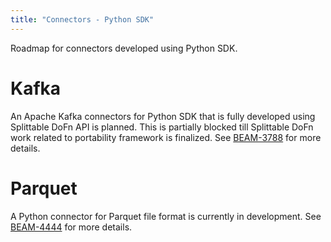 ```yaml
---
title: "Connectors - Python SDK"
---
```

<!--
Licensed under the Apache License, Version 2.0 (the "License");
you may not use this file except in compliance with the License.
You may obtain a copy of the License at

http://www.apache.org/licenses/LICENSE-2.0

Unless required by applicable law or agreed to in writing, software
distributed under the License is distributed on an "AS IS" BASIS,
WITHOUT WARRANTIES OR CONDITIONS OF ANY KIND, either express or implied.
See the License for the specific language governing permissions and
limitations under the License.
-->

Roadmap for connectors developed using Python SDK.

# Kafka

An Apache Kafka connectors for Python SDK that is fully developed using
Splittable DoFn API is planned. This is partially blocked till
Splittable DoFn work related to portability framework is finalized.
See [BEAM-3788](https://issues.apache.org/jira/browse/BEAM-3788) for more details.

# Parquet
A Python connector for Parquet file format is currently in development.
See [BEAM-4444](https://issues.apache.org/jira/browse/BEAM-4444) for more details.
